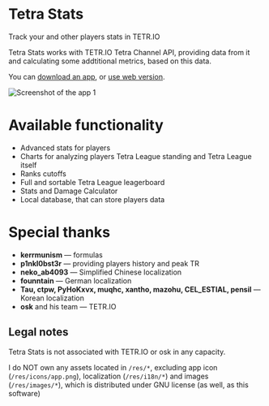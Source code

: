 # Tetra Stats

Track your and other players stats in TETR.IO

Tetra Stats works with TETR.IO Tetra Channel API, providing data from it and calculating some addtitional metrics, based on this data.

You can [download an app](https://github.com/dan63047/TetraStats/releases), or [use web version](https://ts.dan63.by).

![Screenshot of the app 1](https://i.imgur.com/3nqyNcR.png)

# Available functionality
- Advanced stats for players
- Charts for analyzing players Tetra League standing and Tetra League itself
- Ranks cutoffs
- Full and sortable Tetra League leagerboard
- Stats and Damage Calculator
- Local database, that can store players data

# Special thanks
- **kerrmunism** — formulas
- **p1nkl0bst3r** — providing players history and peak TR
- **neko_ab4093** — Simplified Chinese localization
- **founntain** — German localization
- **Tau, ctpw, PyHoKxvx, muqhc, xantho, mazohu, CEL_ESTIAL, pensil** — Korean localization
- **osk** and his team — TETR.IO

## Legal notes
Tetra Stats is not associated with TETR.IO or osk in any capacity.

I do NOT own any assets located in `/res/*`, excluding app icon (`/res/icons/app.png`), localization (`/res/i18n/*`) and images (`/res/images/*`), which is distributed under GNU license (as well, as this software)